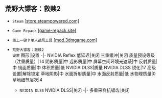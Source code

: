 ## 荒野大镖客：救赎2
* `Steam` [[store.steampowered.com]](https://store.steampowered.com/app/1174180/Red_Dead_Redemption_2/)
* `Game Repack` [[game-repack.site]](https://game-repack.site/2024/05/02/red-dead-redemption-ii-ultimate-edition-portable-v1491-50-title-update-1-32-build-13773296-dlcs-included/)
* `线上一键卡单人战局工具` [[mod.3dmgame.com]](https://mod.3dmgame.com/mod/175242)
* `荒野大镖客：救赎2`  
`设置`
  图形|设置
  -|-
  NVIDIA Reflex 低延迟|关闭
  三重缓冲|关闭
  质量预设等级（注重质量）|14
  阴影质量|中
  远影质量|中
  屏幕空间环境光遮蔽|中
  反射质量|中
  镜面质量|中
  体积质量|低
  NVIDIA DLSS|质量
  NVIDIA DLSS 锐化|17
  高级设置|解除锁定
  草地阴影|中
  水面折射质量|中
  水面反射质量|低
  水物理质量|0
  草地细节层次|4

  * `NVIDIA DLSS`
    NVIDIA DLSS|关闭
    -|-
    多重采样抗锯齿|关闭